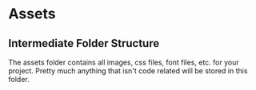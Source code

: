 # Assets

## Intermediate Folder Structure

The assets folder contains all images, css files, font files, etc. for your project. Pretty much anything that isn't code related will be stored in this folder.
